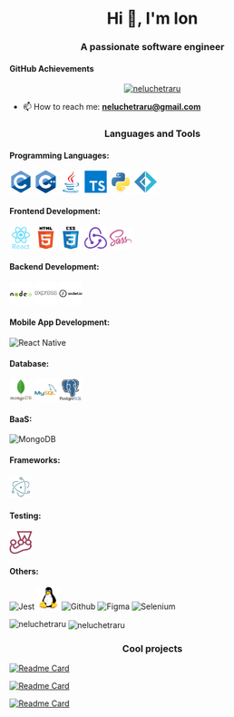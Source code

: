 <h1 align="center">Hi 👋, I'm Ion</h1>
<h3 align="center">A passionate software engineer</h3>

<h4 align="left">GitHub Achievements</h4>
<p align="center"> <a href="https://github.com/ryo-ma/github-profile-trophy"><img src="https://github-profile-trophy.vercel.app/?username=neluchetraru" alt="neluchetraru" /></a> </p>

- 📫 How to reach me: **neluchetraru@gmail.com**

<h3 align="center">Languages and Tools</h3>
<h4 align="left">Programming Languages:</h4>
<p align="left">
    <img src="https://raw.githubusercontent.com/devicons/devicon/master/icons/c/c-original.svg" alt="C language" width="40" height="40"/>
    <img src="https://raw.githubusercontent.com/devicons/devicon/master/icons/cplusplus/cplusplus-original.svg" alt="C++ language" width="40" height="40"/>
    <img src="https://raw.githubusercontent.com/devicons/devicon/master/icons/java/java-original.svg" alt="Java language" width="40" height="40"/>
    <img src="https://raw.githubusercontent.com/devicons/devicon/master/icons/typescript/typescript-original.svg" alt="TypeScript language" width="40" height="40"/>
    <img src="https://raw.githubusercontent.com/devicons/devicon/master/icons/python/python-original.svg" alt="Python language" width="40" height="40"/>
    <img src="https://raw.githubusercontent.com/devicons/devicon/master/icons/fsharp/fsharp-original.svg" alt="F# language" width="40" height="40"/>
</p>

<h4 align="left">Frontend Development:</h4>
<p align="left">
    <img src="https://raw.githubusercontent.com/devicons/devicon/master/icons/react/react-original-wordmark.svg" alt="React" width="40" height="40"/>
    <img src="https://raw.githubusercontent.com/devicons/devicon/master/icons/html5/html5-original-wordmark.svg" alt="HTML5" width="40" height="40"/>
    <img src="https://raw.githubusercontent.com/devicons/devicon/master/icons/css3/css3-original-wordmark.svg" alt="CSS3" width="40" height="40"/>
    <img src="https://raw.githubusercontent.com/devicons/devicon/master/icons/redux/redux-original.svg" alt="Redux" width="40" height="40"/>
    <img src="https://raw.githubusercontent.com/devicons/devicon/master/icons/sass/sass-original.svg" alt="Sass" width="40" height="40"/>
</p>

<h4 align="left">Backend Development:</h4>
<p align="left">
    <img src="https://raw.githubusercontent.com/devicons/devicon/master/icons/nodejs/nodejs-original-wordmark.svg" alt="NodeJS" width="40" height="40"/>
    <img src="https://raw.githubusercontent.com/devicons/devicon/master/icons/express/express-original-wordmark.svg" alt="Express" width="40" height="40"/>
    <img src="https://raw.githubusercontent.com/devicons/devicon/master/icons/socketio/socketio-original-wordmark.svg" alt="SocketIO" width="40" height="40"/>
</p>

<h4 align="left">Mobile App Development:</h4>
<p align="left">
    <img src="https://reactnative.dev/img/header_logo.svg" alt="React Native" width="40" height="40"/>
</p>

<h4 align="left">Database:</h4>
<p align="left">
    <img src="https://raw.githubusercontent.com/devicons/devicon/master/icons/mongodb/mongodb-original-wordmark.svg" alt="MongoDB" width="40" height="40"/>
    <img src="https://raw.githubusercontent.com/devicons/devicon/master/icons/mysql/mysql-original-wordmark.svg" alt="MySQL" width="40" height="40"/>
    <img src="https://raw.githubusercontent.com/devicons/devicon/master/icons/postgresql/postgresql-original-wordmark.svg" alt="Postgresql" width="40" height="40"/>
</p>

<h4 align="left">BaaS:</h4>
<p align="left">
    <img src="https://www.vectorlogo.zone/logos/firebase/firebase-icon.svg" alt="MongoDB" width="40" height="40"/>
</p>

<h4 align="left">Frameworks:</h4>
<p align="left">
    <img src="https://raw.githubusercontent.com/devicons/devicon/master/icons/electron/electron-original.svg" alt="Electron" width="40" height="40"/>
</p>

<h4 align="left">Testing:</h4>
<p align="left">
    <img src="https://raw.githubusercontent.com/devicons/devicon/master/icons/jest/jest-plain.svg" alt="Jest" width="40" height="40"/>
</p>

<h4 align="left">Others:</h4>
<p align="left">
    <img src="" alt="Jest" width="40" height="40"/>
    <img src="https://raw.githubusercontent.com/devicons/devicon/master/icons/linux/linux-original.svg" alt="Linux" width="40" height="40"/>
    <img src="https://www.vectorlogo.zone/logos/git-scm/git-scm-icon.svg" alt="Github" width="40" height="40"/>
    <img src="https://www.vectorlogo.zone/logos/figma/figma-icon.svg" alt="Figma" width="40" height="40"/>
    <img src="https://raw.githubusercontent.com/detain/svg-logos/780f25886640cef088af994181646db2f6b1a3f8/svg/selenium-logo.svg" alt="Selenium" width="40" height="40"/>
</p>

<p align="center">
    <p><img align="left" src="https://github-readme-stats.vercel.app/api/top-langs?username=neluchetraru&show_icons=true&locale=en&layout=compact" alt="neluchetraru" /></p>
    <p>&nbsp;<img align="center" src="https://github-readme-stats.vercel.app/api?username=neluchetraru&show_icons=true&locale=en" alt="neluchetraru" /></p>
</p>

<h3 align="center">Cool projects</h3>

[![Readme Card](https://github-readme-stats.vercel.app/api/pin/?username=neluchetraru&repo=task-manager)](https://github.com/neluchetraru/task-manager)

[![Readme Card](https://github-readme-stats.vercel.app/api/pin/?username=neluchetraru&repo=recipes-project)](https://github.com/neluchetraru/task-manager)

[![Readme Card](https://github-readme-stats.vercel.app/api/pin/?username=neluchetraru&repo=nodeJS-chat-app-v1)](https://github.com/neluchetraru/task-manager)
